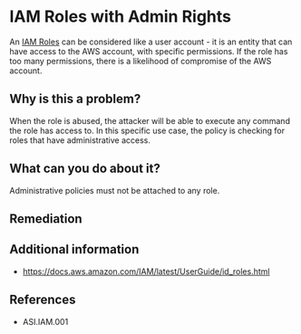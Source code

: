# IAM Roles with Admin Rights

An [IAM Roles](https://docs.aws.amazon.com/IAM/latest/UserGuide/id_roles.html) can be considered like a user account - it is an entity that can have access to the AWS account, with specific permissions.  If the role has too many permissions, there is a likelihood of compromise of the AWS account.

## Why is this a problem?
When the role is abused, the attacker will be able to execute any command the role has access to.  In this specific use case, the policy is checking for roles that have administrative access.

## What can you do about it?
Administrative policies must not be attached to any role.

## Remediation ##

## Additional information
* https://docs.aws.amazon.com/IAM/latest/UserGuide/id_roles.html

## References
* ASI.IAM.001
